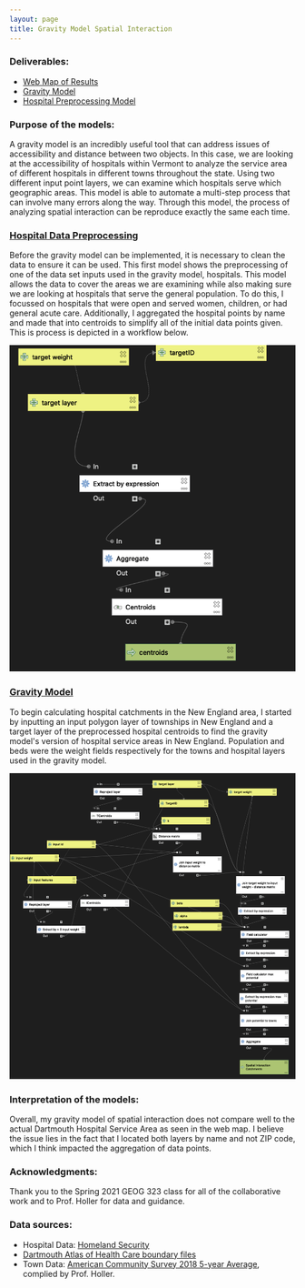 ```yaml
---
layout: page
title: Gravity Model Spatial Interaction
---
```


### Deliverables:
- [Web Map of Results](assets/index.html)
- [Gravity Model](assets/gravitymodel.model3)
- [Hospital Preprocessing Model](assets/preprocessing.model3)

### Purpose of the models:
A gravity model is an incredibly useful tool that can address issues of accessibility and distance between two objects. In this case, we are looking at the accessibility of hospitals within Vermont to analyze the service area of different hospitals in different towns throughout the state. Using two different input point layers, we can examine which hospitals serve which geographic areas. This model is able to automate a multi-step process that can involve many errors along the way. Through this model, the process of analyzing spatial interaction can be reproduce exactly the same each time.

### [Hospital Data Preprocessing](assets/preprocessing.model3)
Before the gravity model can be implemented, it is necessary to clean the data to ensure it can be used. This first model shows the preprocessing of one of the data set inputs used in the gravity model, hospitals. This model allows the data to cover the areas we are examining while also making sure we are looking at hospitals that serve the general population. To do this, I focussed on hospitals that were open and served women, children, or had general acute care. Additionally, I aggregated the hospital points by name and made that into centroids to simplify all of the initial data points given. This is process is depicted in a workflow below.

![Hospital data preprocessed model](assets/hospitalpreprocessingmap.png)

### [Gravity Model](assets/gravitymodel.model3)
To begin calculating hospital catchments in the New England area, I started by inputting an input polygon layer of townships in New England and a target layer of the preprocessed hospital centroids to find the gravity model's version of hospital service areas in New England. Population and beds were the weight fields respectively for the towns and hospital layers used in the gravity model.

![Gravity model](assets/gravitymodelmap2.png)

### Interpretation of the models:
Overall, my gravity model of spatial interaction does not compare well to the actual Dartmouth Hospital Service Area as seen in the web map. I believe the issue lies in the fact that I located both layers by name and not ZIP code, which I think impacted the aggregation of data points.

### Acknowledgments:
Thank you to the Spring 2021 GEOG 323 class for all of the collaborative work and to Prof. Holler for data and guidance.

### Data sources:
- Hospital Data: [Homeland Security](https://hifld-geoplatform.opendata.arcgis.com/datasets/6ac5e325468c4cb9b905f1728d6fbf0f_0)
- [Dartmouth Atlas of Health Care boundary files](https://atlasdata.dartmouth.edu/downloads/supplemental#boundaries)
- Town Data: [American Community Survey 2018 5-year Average](netown.gpkg), complied by Prof. Holler.
